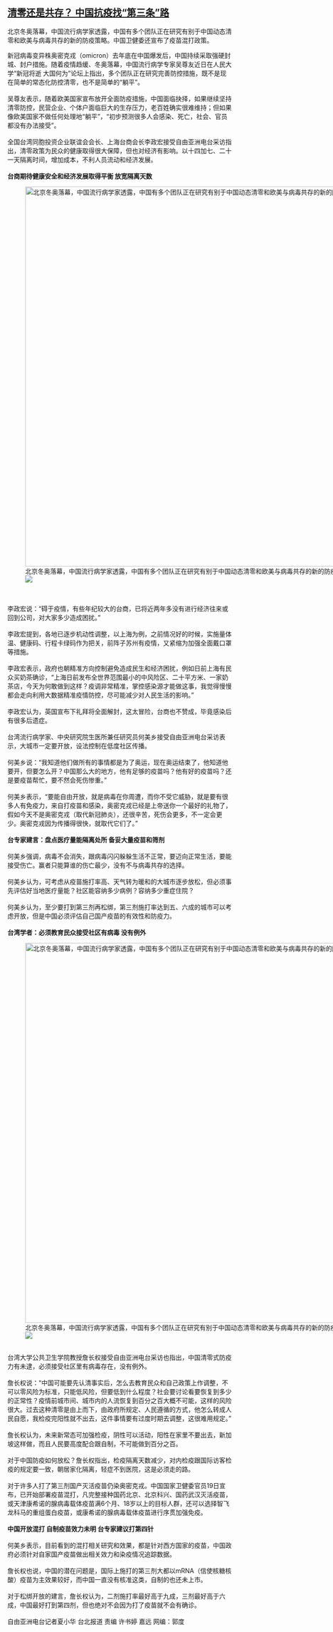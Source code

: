 <!--1645456920000-->
[清零还是共存？ 中国抗疫找“第三条”路](https://www.rfa.org/mandarin/yataibaodao/gangtai/hx-02212022100712.html)
------

<p>北京冬奥落幕，中国流行病学家透露，中国有多个团队正在研究有别于中国动态清零和欧美与病毒共存的新的防疫策略。中国卫健委还宣布了疫苗混打政策。</p><p>新冠病毒变异株奥密克戎（omicron）去年底在中国爆发后，中国持续采取强硬封城、封户措施。随着疫情趋缓、冬奥落幕，中国流行病学专家吴尊友近日在人民大学“新冠将逝 大国何为”论坛上指出，多个团队正在研究完善防控措施，既不是现在简单的常态化防控清零，也不是简单的“躺平”。<br/><br/>吴尊友表示，随着欧美国家宣布放开全面防疫措施，中国面临抉择，如果继续坚持清零防控，民营企业、个体户面临巨大的生存压力，老百姓确实很难维持；但如果像欧美国家不做任何处理地“躺平”，“初步预测很多人会感染、死亡，社会、官员都没有办法接受”。<br/><br/>全国台湾同胞投资企业联谊会会长、上海台商会长李政宏接受自由亚洲电台采访指出，清零政策为民众的健康取得很大保障，但也对经济有影响。以十四加七、二十一天隔离时间，增加成本，不利人员流动和经济发展。<br/><br/><strong>台商期待健康安全和经济发展取得平衡 放宽隔离天数</strong></p><p><figure class="image-richtext image-inline captioned" style="width:1280px;"><img alt="北京冬奥落幕，中国流行病学家透露，中国有多个团队正在研究有别于中国动态清零和欧美与病毒共存的新的防疫策略。中国卫健委还宣布了疫苗混打政策。" height="853" src="https://www.rfa.org/mandarin/yataibaodao/gangtai/hx-02212022100712.html/2.jpeg/@@images/98497f6d-9d1f-4d8d-ab8c-7b3719d0839b.jpeg" title="2" width="1280"/><figcaption class="image-caption">北京冬奥落幕，中国流行病学家透露，中国有多个团队正在研究有别于中国动态清零和欧美与病毒共存的新的防疫策略。中国卫健委还宣布了疫苗混打政策。</figcaption><small></small><div id="zoomattribute"><a data-caption="北京冬奥落幕，中国流行病学家透露，中国有多个团队正在研究有别于中国动态清零和欧美与病毒共存的新的防疫策略。中国卫健委还宣布了疫苗混打政策。" data-fancybox="" href="https://www.rfa.org/mandarin/yataibaodao/gangtai/hx-02212022100712.html/2.jpeg" id="single_image" title="北京冬奥落幕，中国流行病学家透露，中国有多个团队正在研究有别于中国动态清零和欧美与病毒共存的新的防疫策略。中国卫健委还宣布了疫苗混打政策。"><img src="/++plone++rfa-resources/img/icon-zoom.png"/></a></div></figure><br/><br/>李政宏说：“碍于疫情，有些年纪较大的台商，已将近两年多没有进行经济往来或回到公司，对大家多少造成困扰。”<br/><br/>李政宏提到，各地已逐步机动性调整，以上海为例，之前情况好的时候，实施量体温、健康码、行程卡绿码作为把关，前阵子苏州有疫情，又紧缩为加强全面戴口罩等措施。<br/><br/>李政宏表示，政府也朝精准方向控制避免造成民生和经济困扰，例如日前上海有民众买奶茶确诊，“上海日前发布全世界范围最小的中风险区、二十平方米、一家奶茶店，今天为何敢做到这样？疫调非常精准，掌控感染源才能做这事，我觉得慢慢都会走向利用大数据精准疫情防控，尽可能减少对人民生活的影响。”<br/><br/>李政宏认为，英国宣布下礼拜将全面解封，这太冒险，台商也不赞成，毕竟感染后有很多后遗症。<br/><br/>台湾流行病学家、中央研究院生医所兼任研究员何美乡接受自由亚洲电台采访表示，大城市一定要开放，设法控制在低度社区传播。<br/><br/>何美乡说：“我知道他们做所有的事情都是为了奥运，现在奥运结束了，他知道他要开，但要怎么开？中国那么大的地方，他有足够的疫苗吗？他有好的疫苗吗？还是要疫苗帮忙，要不然会死伤惨重。”<br/><br/>何美乡表示，“要能自由开放，就是病毒在你周遭，而你不受它威胁，就是要有很多人有免疫力，来自打疫苗和感染，奥密克戎已经是上帝送你一个最好的礼物了，假如今天不是奥密克戎（取代新冠肺炎），还很辛苦，死伤会更多，不一定会更少。奥密克戎因为传播得很快，就取代它们了。”<br/><br/><strong>台专家建言：盘点医疗量能隔离处所 备妥大量疫苗和筛剂</strong><br/><br/>何美乡强调，病毒不会消失，跟病毒闪闪躲躲生活不正常，要迈向正常生活，要能接受伤亡。赢者只能算谁的伤亡最少，没有不与病毒共存的选择。<br/><br/>何美乡认为，可考虑从疫苗施打率高、天气转为暖和的大城市逐步放松，但必须事先评估好当地医疗量能？社区能容纳多少病例？容纳多少重症住院？<br/><br/>何美乡认为，至少要打到第三剂再松绑，第三剂施打率达到五、六成的城市可以考虑开放，但是中国必须评估自己国产疫苗的有效性和防疫力。<br/><br/><strong>台湾学者：必须教育民众接受社区有病毒 没有例外</strong><br/><figure class="image-richtext image-inline captioned" style="width:1280px;"><img alt="北京冬奥落幕，中国流行病学家透露，中国有多个团队正在研究有别于中国动态清零和欧美与病毒共存的新的防疫策略。中国卫健委还宣布了疫苗混打政策。" height="853" src="https://www.rfa.org/mandarin/yataibaodao/gangtai/hx-02212022100712.html/3.jpeg/@@images/23c95d92-d534-46b1-95a2-9dea269ece9d.jpeg" title="3" width="1280"/><figcaption class="image-caption">北京冬奥落幕，中国流行病学家透露，中国有多个团队正在研究有别于中国动态清零和欧美与病毒共存的新的防疫策略。中国卫健委还宣布了疫苗混打政策。</figcaption><small></small><div id="zoomattribute"><a data-caption="北京冬奥落幕，中国流行病学家透露，中国有多个团队正在研究有别于中国动态清零和欧美与病毒共存的新的防疫策略。中国卫健委还宣布了疫苗混打政策。" data-fancybox="" href="https://www.rfa.org/mandarin/yataibaodao/gangtai/hx-02212022100712.html/3.jpeg" id="single_image" title="北京冬奥落幕，中国流行病学家透露，中国有多个团队正在研究有别于中国动态清零和欧美与病毒共存的新的防疫策略。中国卫健委还宣布了疫苗混打政策。"><img src="/++plone++rfa-resources/img/icon-zoom.png"/></a></div></figure><br/>台湾大学公共卫生学院教授詹长权接受自由亚洲电台采访也指出，中国清零式防疫力有未逮，必须接受社区里有病毒存在，没有例外。<br/><br/>詹长权说：“中国可能要先认清事实后，怎么去教育民众和自己政策上作调整，不可以零风险为标准，只能低风险，但要低到什么程度？社会要讨论看要恢复到多少的正常性？疫情前城市间、城市内的人流恢复到百分之百大概不可能，这样的风险很大。过去这种清零是由上而下，由政府所规定、人民遵循的方式，他怎么转成人民自愿，我检疫完阳性就不出去，这件事情要有过度时期去调整，这很难用规定。”<br/><br/>詹长权认为，未来新常态可加强检疫，阴性可以活动，阳性在家里不要出去，新加坡这样做，而且人民要高度配合跟自制，不可能做到百分之百。<br/><br/>对于中国防疫如何放松？詹长权指出，检疫隔离天数减少，对内检疫跟国际访客检疫的规定要一致，朝居家化隔离，轻症不到医院，这是必须走的路。<br/><br/>对于许多人打了第三剂国产灭活疫苗仍染奥密克戎。中国国家卫健委官员19日宣布，已开始部署疫苗混打，凡完整接种国药北京、北京科兴、国药武汉灭活疫苗，或天津康希诺的腺病毒载体疫苗满6个月、18岁以上的目标人群，还可以选择智飞龙科马的重组蛋白疫苗，或康希诺的腺病毒载体疫苗进行序贯加强免疫。<br/><br/><strong>中国开放混打 自制疫苗效力未明 台专家建议打第四针</strong><br/><br/>何美乡表示，目前看到的混打相关研究和效果，都是针对西方国家的疫苗，中国政府必须针对自家国产疫苗做出相关效力和染疫情况追踪数据。<br/><br/>詹长权也说，中国的潜在问题是，国际上施打的第三剂大都以mRNA（信使核糖核酸）疫苗为主效果较好，而中国一直没有核准这类，自制的也还未上市。<br/><br/>对于松绑开放的建言，詹长权认为，二剂施打率最好高于九成，三剂最好高于六成，中国最好打到第四剂，但也绝对不会因为打了疫苗就不会有确诊。<br/><br/>自由亚洲电台记者夏小华 台北报道 责编 许书婷 嘉远 网编：郭度</p>
